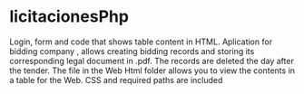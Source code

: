 # licitacionesPhp
Login, form and code that shows table content in HTML. 
Aplication for bidding company , allows creating bidding records and storing its corresponding legal document in .pdf. The records are deleted the day after the tender. The file in the Web Html folder allows you to view the contents in a table for the Web. CSS and required paths are included
